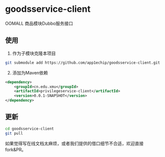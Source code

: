 # goodsservice-client

OOMALL 商品模块Dubbo服务接口

## 使用

1. 作为子模块克隆本项目

```bash
git submodule add https://github.com/app1echip/goodsservice-client.git
```

2. 添加为Maven依赖

```xml
<dependency>
	<groupId>cn.edu.xmu</groupId>
	<artifactId>privilegeservice-client</artifactId>
	<version>0.0.1-SNAPSHOT</version>
</dependency>
```

## 更新

```bash
cd goodsservice-client
git pull
```

如果觉得写在线文档太麻烦，或者我们提供的借口细节不合适，欢迎直接fork&PR。